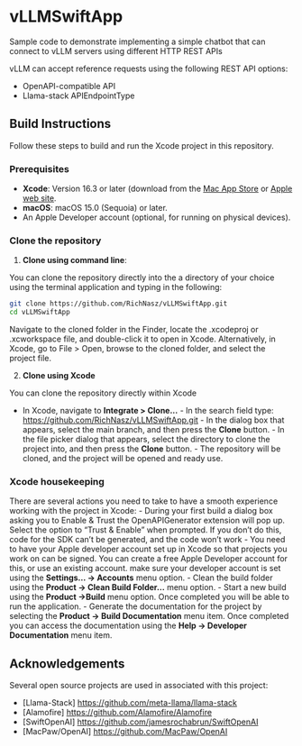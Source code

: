 # vLLMSwiftApp
Sample code to demonstrate implementing a simple chatbot that can connect to vLLM servers using different HTTP REST APIs

vLLM can accept reference requests using the following REST API options:
- OpenAPI-compatible API
- Llama-stack APIEndpointType

## Build Instructions

Follow these steps to build and run the Xcode project in this repository.

### Prerequisites
- **Xcode**: Version 16.3 or later (download from the [Mac App Store](https://apps.apple.com/us/app/xcode/id497799835) or [Apple web site](https://developer.apple.com/xcode/).
- **macOS**: macOS 15.0 (Sequoia) or later.
- An Apple Developer account (optional, for running on physical devices).

### Clone the repository

1. **Clone using command line**:

You can clone the repository directly into the a directory of your choice using the terminal application and typing in the following:
   ```bash
   git clone https://github.com/RichNasz/vLLMSwiftApp.git
   cd vLLMSwiftApp
   ```
   
Navigate to the cloned folder in the Finder, locate the .xcodeproj or .xcworkspace file, and double-click it to open in Xcode.
Alternatively, in Xcode, go to File > Open, browse to the cloned folder, and select the project file.
   
2. **Clone using Xcode**

You can clone the repository directly within Xcode
   - In Xcode, navigate to **Integrate > Clone...**
	- In the search field type: https://github.com/RichNasz/vLLMSwiftApp.git
	- In the dialog box that appears, select the main branch, and then press the **Clone** button.
	- In the file picker dialog that appears, select the directory to clone the project into, and then press the **Clone** button.
	- The repository will be cloned, and the project will be opened and ready use.
	
### Xcode housekeeping

There are several actions you need to take to have a smooth experience working with the project in Xcode:
	- During your first build a dialog box asking you to Enable & Trust the OpenAPIGenerator extension will pop up. Select the option to “Trust & Enable” when prompted. If you don’t do this, code for the SDK can’t be generated, and the code won’t work
	- You need to have your Apple developer account set up in Xcode so that projects you work on can be signed. You can create a free Apple Developer account for this, or use an existing account. make sure your developer account is set using the **Settings… -> Accounts** menu option.
	- Clean the build folder using the **Product -> Clean Build Folder…** menu option.
	- Start a new build using the **Product ->Build** menu option. Once completed you will be able to run the application.
	- Generate the documentation for the project by selecting the **Product -> Build Documentation** menu item. Once completed you can access the documentation using the **Help -> Developer Documentation** menu item.
	
 
	

## Acknowledgements

Several open source projects are used in associated with this project:
- [Llama-Stack] https://github.com/meta-llama/llama-stack
- [Alamofire] https://github.com/Alamofire/Alamofire
- [SwiftOpenAI] https://github.com/jamesrochabrun/SwiftOpenAI
- [MacPaw/OpenAI] https://github.com/MacPaw/OpenAI

